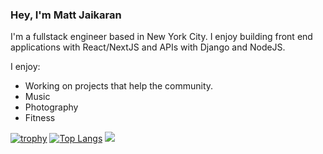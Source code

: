 ### Hey, I'm Matt Jaikaran

I'm a fullstack engineer based in New York City. 
I enjoy building front end applications with React/NextJS and APIs with Django and NodeJS.

I enjoy:
- Working on projects that help the community. 
- Music
- Photography 
- Fitness

[![trophy](https://github-profile-trophy.vercel.app/?username=mattjaikaran&theme=algolia&margin-w=15&margin-h=15&rank=S,SSS,SS,AAA,AA,A,B)](https://github.com/ryo-ma/github-profile-trophy) 
[![Top Langs](https://github-readme-stats.vercel.app/api/top-langs/?username=mattjaikaran&layout=compact&theme=dark)](https://github.com/anuraghazra/github-readme-stats) 
![](https://github-profile-summary-cards.vercel.app/api/cards/repos-per-language?username=mattjaikaran&theme=dracula)